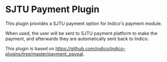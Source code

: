 # SJTU Payment Plugin

This plugin provides a SJTU payment option for Indico's payment module.

When used, the user will be sent to SJTU payment platform to make the payment, and afterwards
they are automatically sent back to Indico. 

This plugin is based on https://github.com/indico/indico-plugins/tree/master/payment_paypal.

[//]: # (It relies on PayPal's IPN payment)

[//]: # (notification for Indico to automatically mark the registrant as paid once the)

[//]: # (payment has been made and processed by PayPal.)

